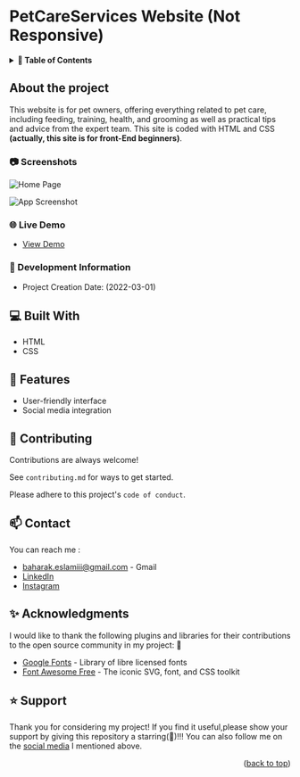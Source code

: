 <a name="readme-top"></a>
# PetCareServices Website (Not Responsive)


<!-- TABLE OF CONTENTS -->
<details>
<summary><strong> 📓 Table of Contents</strong></summary>
  <ul>
    <li>
      <a href="#about-the-project">About The Project</a>
         <ul>
           <li><a href="#camera-screenshots">Screenshot</a></li>
         </ul>
          <ul>
           <li><a href="#🌐-live demo">Live Demo</a></li>
         </ul>
          <ul>
           <li><a href="#development information">Development Information</a></li>
         </ul>
    </li>
    <li>
      <a href="#built-with">Built With</a>
    </li>
    <li>
      <a href="#featurs">Features</a>
    </li>
    <li>
      <a href="#contributing">Contributing</a>
    </li>
    <li>
      <a href="#contact">Contact</a>
    </li>
    <li>
      <a href="#acknowledgments">Acknowledgments</a>
    </li>
    <li>
      <a href="#support">Support</a>
    </li>
  </ul>
  </details>


<!-- ABOUT THE PROJECT -->

## About the project

This website is for pet owners, offering everything related to pet care, including feeding, training, health, and grooming  as well as practical tips and advice  from the expert team. This site is coded with HTML and CSS **(actually, this site is for front-End beginners)**.

<!-- SCREEN SHOT -->

### :camera: Screenshots

![Home Page](/screenshots/1.png "Home Page")

![App Screenshot](https://via.placeholder.com/468x300?text=App+Screenshot+Here)


<!-- LIVE DEMO -->

### 🌐 Live Demo

  - [View Demo](http:link "Live View")
  
  
<!-- DEVELOPMENT INFORMATION -->

### 📅 Development Information 

 - Project Creation Date:  (2022-03-01)
  
  
<!-- BUTILT WITH -->

## 💻  Built With

- HTML
- CSS

 
<!-- FEATURES -->

## 📝 Features 

- User-friendly interface
- Social media integration
 

    
<!-- CONTRIBUTING -->

## 👐 Contributing  

Contributions are always welcome!

See `contributing.md` for ways to get started.

Please adhere to this project's `code of conduct`.


<!-- CONTACT -->

## 📫 Contact

You can reach me :
- [baharak.eslamiii@gmail.com](#) - Gmail
- [LinkedIn](https://linkedin.com/in/baharak-eslami)
- [Instagram](https://instagram.com/baharak_eslami_web)
 

<!-- ACKNOWLEDGMENTS -->

## ✨ Acknowledgments

I would like to thank the following plugins and libraries for their contributions to the open source community in my project: 🙇

- [Google Fonts](https://fonts.google.com/) - Library of libre licensed fonts
- [Font Awesome Free](https://fontawesome.com/) - The iconic SVG, font, and CSS toolkit


<!-- SUPPORT -->

## ⭐ Support
Thank you for considering my project! If you find it useful,please 
show your support by giving this repository a starring(🌟)!!! 
You can also follow me on the [social media](#contact) I mentioned above.


<p align="right">(<a href="#readme-top">back to top</a>)</p>
